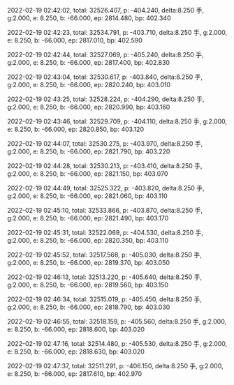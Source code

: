 2022-02-19 02:42:02, total: 32526.407, p: -404.240, delta:8.250 手, g:2.000, e: 8.250, b: -66.000, ep: 2814.480, bp: 402.340

2022-02-19 02:42:23, total: 32534.791, p: -403.710, delta:8.250 手, g:2.000, e: 8.250, b: -66.000, ep: 2817.010, bp: 402.590

2022-02-19 02:42:44, total: 32527.069, p: -405.240, delta:8.250 手, g:2.000, e: 8.250, b: -66.000, ep: 2817.400, bp: 402.830

2022-02-19 02:43:04, total: 32530.617, p: -403.840, delta:8.250 手, g:2.000, e: 8.250, b: -66.000, ep: 2820.240, bp: 403.010

2022-02-19 02:43:25, total: 32528.224, p: -404.290, delta:8.250 手, g:2.000, e: 8.250, b: -66.000, ep: 2820.990, bp: 403.160

2022-02-19 02:43:46, total: 32529.709, p: -404.110, delta:8.250 手, g:2.000, e: 8.250, b: -66.000, ep: 2820.850, bp: 403.120

2022-02-19 02:44:07, total: 32530.275, p: -403.970, delta:8.250 手, g:2.000, e: 8.250, b: -66.000, ep: 2821.790, bp: 403.220

2022-02-19 02:44:28, total: 32530.213, p: -403.410, delta:8.250 手, g:2.000, e: 8.250, b: -66.000, ep: 2821.150, bp: 403.070

2022-02-19 02:44:49, total: 32525.322, p: -403.820, delta:8.250 手, g:2.000, e: 8.250, b: -66.000, ep: 2821.060, bp: 403.110

2022-02-19 02:45:10, total: 32533.866, p: -403.870, delta:8.250 手, g:2.000, e: 8.250, b: -66.000, ep: 2821.490, bp: 403.170

2022-02-19 02:45:31, total: 32522.069, p: -404.530, delta:8.250 手, g:2.000, e: 8.250, b: -66.000, ep: 2820.350, bp: 403.110

2022-02-19 02:45:52, total: 32517.568, p: -405.030, delta:8.250 手, g:2.000, e: 8.250, b: -66.000, ep: 2819.370, bp: 403.050

2022-02-19 02:46:13, total: 32513.220, p: -405.640, delta:8.250 手, g:2.000, e: 8.250, b: -66.000, ep: 2819.560, bp: 403.150

2022-02-19 02:46:34, total: 32515.019, p: -405.450, delta:8.250 手, g:2.000, e: 8.250, b: -66.000, ep: 2818.790, bp: 403.030

2022-02-19 02:46:55, total: 32518.159, p: -405.560, delta:8.250 手, g:2.000, e: 8.250, b: -66.000, ep: 2818.600, bp: 403.020

2022-02-19 02:47:16, total: 32514.480, p: -405.530, delta:8.250 手, g:2.000, e: 8.250, b: -66.000, ep: 2818.630, bp: 403.020

2022-02-19 02:47:37, total: 32511.291, p: -406.150, delta:8.250 手, g:2.000, e: 8.250, b: -66.000, ep: 2817.610, bp: 402.970